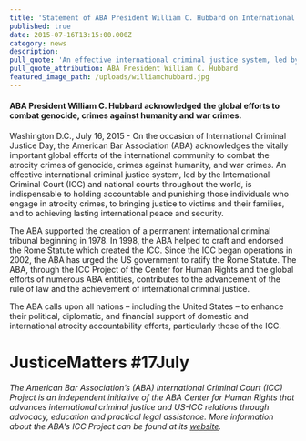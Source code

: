 ```yaml
---
title: 'Statement of ABA President William C. Hubbard on International Criminal Justice Day – July 17, 2015'
published: true
date: 2015-07-16T13:15:00.000Z
category: news
description:
pull_quote: 'An effective international criminal justice system, led by the International Criminal Court (ICC) and national courts throughout the world, is indispensable to holding accountable and punishing those individuals who engage in atrocity crimes, to bringing justice to victims and their families, and to achieving lasting international peace and security.'
pull_quote_attribution: ABA President William C. Hubbard
featured_image_path: /uploads/williamchubbard.jpg
---
```



#### ABA President William C. Hubbard acknowledged the global efforts to combat genocide, crimes against humanity and war crimes.

Washington D.C., July 16, 2015 - On the occasion of International Criminal Justice Day, the American Bar Association (ABA) acknowledges the vitally important global efforts of the international community to combat the atrocity crimes of genocide, crimes against humanity, and war crimes. An effective international criminal justice system, led by the International Criminal Court (ICC) and national courts throughout the world, is indispensable to holding accountable and punishing those individuals who engage in atrocity crimes, to bringing justice to victims and their families, and to achieving lasting international peace and security.

The ABA supported the creation of a permanent international criminal tribunal beginning in 1978. In 1998, the ABA helped to craft and endorsed the Rome Statute which created the ICC. Since the ICC began operations in 2002, the ABA has urged the US government to ratify the Rome Statute. The ABA, through the ICC Project of the Center for Human Rights and the global efforts of numerous ABA entities, contributes to the advancement of the rule of law and the achievement of international criminal justice.

The ABA calls upon all nations – including the United States – to enhance their political, diplomatic, and financial support of domestic and international atrocity accountability efforts, particularly those of the ICC.

# JusticeMatters #17July

*The American Bar Association’s (ABA) International Criminal Court (ICC) Project is an independent initiative of the ABA Center for Human Rights that advances international criminal justice and US-ICC relations through advocacy, education and practical legal assistance. More information about the ABA's ICC Project can be found at its [website](http://www.aba-icc.org/).*